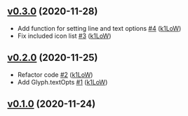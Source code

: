 ## [v0.3.0](https://github.com/k1LoW/glyph/compare/v0.2.0...v0.3.0) (2020-11-28)

* Add function for setting line and text options [#4](https://github.com/k1LoW/glyph/pull/4) ([k1LoW](https://github.com/k1LoW))
* Fix included icon list [#3](https://github.com/k1LoW/glyph/pull/3) ([k1LoW](https://github.com/k1LoW))

## [v0.2.0](https://github.com/k1LoW/glyph/compare/v0.1.0...v0.2.0) (2020-11-25)

* Refactor code [#2](https://github.com/k1LoW/glyph/pull/2) ([k1LoW](https://github.com/k1LoW))
* Add Glyph.textOpts [#1](https://github.com/k1LoW/glyph/pull/1) ([k1LoW](https://github.com/k1LoW))

## [v0.1.0](https://github.com/k1LoW/glyph/compare/332fa1fb9060...v0.1.0) (2020-11-24)
